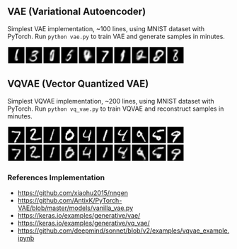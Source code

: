 ## VAE (Variational Autoencoder)

Simplest VAE implementation, ~100 lines, using MNIST dataset with PyTorch. Run `python vae.py` to train VAE and generate samples in minutes.

<img src="generated_imgs.png" width="400">

## VQVAE (Vector Quantized VAE)

Simplest VQVAE implementation, ~200 lines, using MNIST dataset with PyTorch. Run `python vq_vae.py` to train VQVAE and reconstruct samples in minutes.

<img src="vq_generated_imgs.png" width="400">

### References Implementation
- https://github.com/xiaohu2015/nngen
- https://github.com/AntixK/PyTorch-VAE/blob/master/models/vanilla_vae.py
- https://keras.io/examples/generative/vae/
- https://keras.io/examples/generative/vq_vae/
- https://github.com/deepmind/sonnet/blob/v2/examples/vqvae_example.ipynb